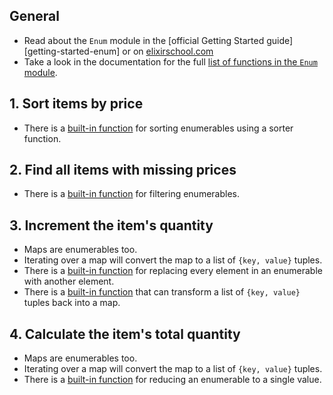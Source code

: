 ## General

- Read about the `Enum` module in the [official Getting Started guide][getting-started-enum] or on [elixirschool.com][elixir-school-enum]
- Take a look in the documentation for the full [list of functions in the `Enum` module][enum-fuctions].

## 1. Sort items by price

- There is a [built-in function][enum-sort-by] for sorting enumerables using a sorter function.

## 2. Find all items with missing prices

- There is a [built-in function][enum-filter] for filtering enumerables.

## 3. Increment the item's quantity

- Maps are enumerables too.
- Iterating over a map will convert the map to a list of `{key, value}` tuples.
- There is a [built-in function][enum-map] for replacing every element in an enumerable with another element.
- There is a [built-in function][enum-into] that can transform a list of `{key, value}` tuples back into a map.

## 4. Calculate the item's total quantity

- Maps are enumerables too.
- Iterating over a map will convert the map to a list of `{key, value}` tuples.
- There is a [built-in function][enum-reduce] for reducing an enumerable to a single value.

[gettin-started-enum]: https://elixir-lang.org/getting-started/enumerables-and-streams.html#enumerables
[elixir-school-enum]: https://elixirschool.com/en/lessons/basics/enum/
[enum-fuctions]: https://hexdocs.pm/elixir/Enum.html#functions
[enum-sort-by]: https://hexdocs.pm/elixir/Enum.html#sort_by/3
[enum-filter]: https://hexdocs.pm/elixir/Enum.html#filter/2
[enum-map]: https://hexdocs.pm/elixir/Enum.html#map/2
[enum-into]: https://hexdocs.pm/elixir/Enum.html#into/2
[enum-reduce]: https://hexdocs.pm/elixir/Enum.html#reduce/3
